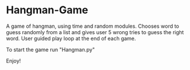 # Hangman-Game
 A game of hangman, using time and random modules. Chooses word to guess randomly from a list and gives user 5 wrong tries to guess the right word. User guided play loop at the end of each game.

To start the game run "Hangman.py"

Enjoy!
